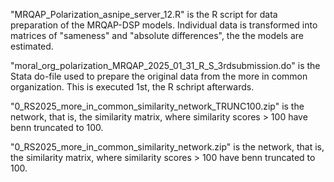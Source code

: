 "MRQAP_Polarization_asnipe_server_12.R" is the R script for data preparation of the MRQAP-DSP models. Individual data is transformed into matrices of "sameness" and "absolute differences", the the models are estimated.

"moral_org_polarization_MRQAP_2025_01_31_R_S_3rdsubmission.do" is the Stata do-file used to prepare the original data from the more in common organization. This is executed 1st, the R schript afterwards.

"0_RS2025_more_in_common_similarity_network_TRUNC100.zip" is the network, that is, the similarity matrix, where similarity scores > 100 have benn truncated to 100.

"0_RS2025_more_in_common_similarity_network.zip" is the network, that is, the similarity matrix, where similarity scores > 100 have benn truncated to 100.
